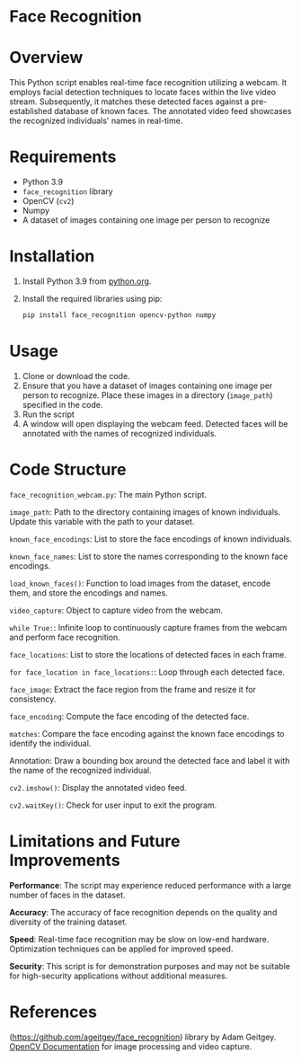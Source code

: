 # Face Recognition 

# Overview
This Python script enables real-time face recognition utilizing a webcam. It employs facial detection techniques to locate faces within the live video stream. Subsequently, it matches these detected faces against a pre-established database of known faces. The annotated video feed showcases the recognized individuals' names in real-time.

# Requirements

- Python 3.9
- `face_recognition` library
- OpenCV (`cv2`)
- Numpy
- A dataset of images containing one image per person to recognize

# Installation

1. Install Python 3.9 from [python.org](https://www.python.org/downloads/).
2. Install the required libraries using pip:

   ```bash
   pip install face_recognition opencv-python numpy
   ```
# Usage

1. Clone or download the code.
2. Ensure that you have a dataset of images containing one image per person to recognize. Place these images in a directory (`image_path`) specified in the code.
3. Run the script
4. A window will open displaying the webcam feed. Detected faces will be annotated with the names of recognized individuals.

# Code Structure

`face_recognition_webcam.py`: The main Python script.

`image_path`: Path to the directory containing images of known individuals. Update this variable with the path to your dataset.

`known_face_encodings`: List to store the face encodings of known individuals.

`known_face_names`: List to store the names corresponding to the known face encodings.

`load_known_faces()`: Function to load images from the dataset, encode them, and store the encodings and names.

`video_capture`: Object to capture video from the webcam.

`while True:`: Infinite loop to continuously capture frames from the webcam and perform face recognition.

`face_locations`: List to store the locations of detected faces in each frame.

`for face_location in face_locations:`: Loop through each detected face.

`face_image`: Extract the face region from the frame and resize it for consistency.

`face_encoding`: Compute the face encoding of the detected face.

`matches`: Compare the face encoding against the known face encodings to identify the individual.

Annotation: Draw a bounding box around the detected face and label it with the name of the recognized individual.

`cv2.imshow()`: Display the annotated video feed.

`cv2.waitKey()`: Check for user input to exit the program.

# Limitations and Future Improvements

**Performance**: The script may experience reduced performance with a large number of faces in the dataset.

**Accuracy**: The accuracy of face recognition depends on the quality and diversity of the training dataset.

**Speed**: Real-time face recognition may be slow on low-end hardware. Optimization techniques can be applied for improved speed.

**Security**: This script is for demonstration purposes and may not be suitable for high-security applications without additional measures.

# References

(https://github.com/ageitgey/face_recognition) library by Adam Geitgey.
[OpenCV Documentation](https://opencv-python-tutroals.readthedocs.io/en/latest/index.html) for image processing and video capture.



